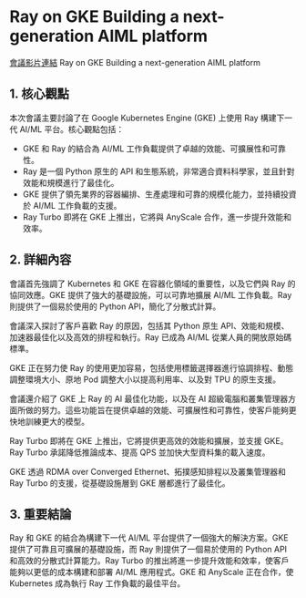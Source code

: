 # Ray on GKE Building a next-generation AIML platform
[會議影片連結](https://www.youtube.com/watch?v=F3Ao10MV2-g)
Ray on GKE Building a next-generation AIML platform

## 1. 核心觀點

本次會議主要討論了在 Google Kubernetes Engine (GKE) 上使用 Ray 構建下一代 AI/ML 平台。核心觀點包括：

*   GKE 和 Ray 的結合為 AI/ML 工作負載提供了卓越的效能、可擴展性和可靠性。
*   Ray 是一個 Python 原生的 API 和生態系統，非常適合資料科學家，並且針對效能和規模進行了最佳化。
*   GKE 提供了領先業界的容器編排、生產處理和可靠的規模化能力，並持續投資於 AI/ML 工作負載的支援。
*   Ray Turbo 即將在 GKE 上推出，它將與 AnyScale 合作，進一步提升效能和效率。

## 2. 詳細內容

會議首先強調了 Kubernetes 和 GKE 在容器化領域的重要性，以及它們與 Ray 的協同效應。GKE 提供了強大的基礎設施，可以可靠地擴展 AI/ML 工作負載。Ray 則提供了一個易於使用的 Python API，簡化了分散式計算。

會議深入探討了客戶喜歡 Ray 的原因，包括其 Python 原生 API、效能和規模、加速器最佳化以及高效的排程和執行。Ray 已成為 AI/ML 從業人員的開放原始碼標準。

GKE 正在努力使 Ray 的使用更加容易，包括使用標籤選擇器進行協調排程、動態調整環境大小、原地 Pod 調整大小以提高利用率、以及對 TPU 的原生支援。

會議還介紹了 GKE 上 Ray 的 AI 最佳化功能，以及在 AI 超級電腦和叢集管理器方面所做的努力。這些功能旨在提供卓越的效能、可擴展性和可靠性，使客戶能夠更快地訓練更大的模型。

Ray Turbo 即將在 GKE 上推出，它將提供更高效的效能和擴展，並支援 GKE。Ray Turbo 承諾降低推論成本、提高 QPS 並加快大型資料集的載入速度。

GKE 透過 RDMA over Converged Ethernet、拓撲感知排程以及叢集管理器和 Ray Turbo 的支援，從基礎設施層到 GKE 層都進行了最佳化。

## 3. 重要結論

Ray 和 GKE 的結合為構建下一代 AI/ML 平台提供了一個強大的解決方案。GKE 提供了可靠且可擴展的基礎設施，而 Ray 則提供了一個易於使用的 Python API 和高效的分散式計算能力。Ray Turbo 的推出將進一步提升效能和效率，使客戶能夠以更低的成本構建和部署 AI/ML 應用程式。GKE 和 AnyScale 正在合作，使 Kubernetes 成為執行 Ray 工作負載的最佳平台。
